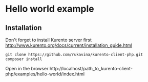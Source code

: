 Hello world example
==================


Installation
------------

Don't forget to install Kurento server first http://www.kurento.org/docs/current/installation_guide.html

```
git clone https://github.com/rukavina/kurento-client-php.git
composer install
```

Open in the browser http://localhost/path_to_kurento-client-php/examples/hello-world/index.html
